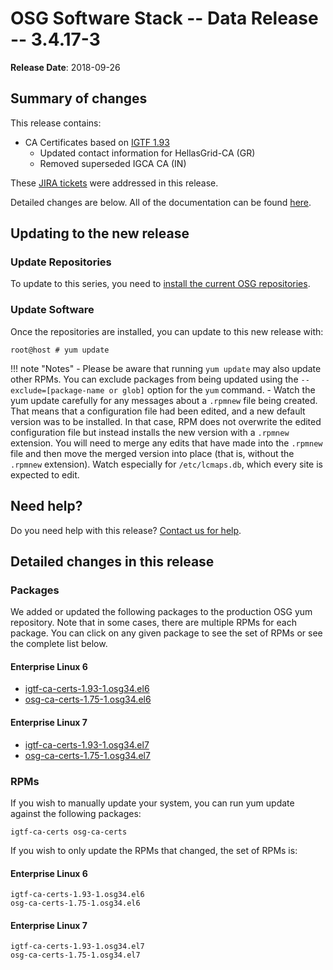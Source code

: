 OSG Software Stack -- Data Release -- 3.4.17-3
==============================================

**Release Date**: 2018-09-26

Summary of changes
------------------

This release contains:

-   CA Certificates based on [IGTF 1.93](http://dist.eugridpma.info/distribution/igtf/current/CHANGES)
    - Updated contact information for HellasGrid-CA (GR)
    - Removed superseded IGCA CA (IN)


These [JIRA tickets](https://jira.opensciencegrid.org/issues/?jql=project%20%3D%20SOFTWARE%20AND%20fixVersion%20%3D%203.4.17-3%20ORDER%20BY%20priority%20DESC%2C%20key%20DESC) were addressed in this release.

Detailed changes are below. All of the documentation can be found [here](../../index.md).

Updating to the new release
---------------------------

### Update Repositories

To update to this series, you need to [install the current OSG repositories](../../common/yum.md#install-the-osg-repositories).

### Update Software

Once the repositories are installed, you can update to this new release with:

``` console
root@host # yum update
```

!!! note "Notes"
    -   Please be aware that running `yum update` may also update other RPMs. You can exclude packages from being updated using the `--exclude=[package-name or glob]` option for the `yum` command.
    -   Watch the yum update carefully for any messages about a `.rpmnew` file being created. That means that a configuration file had been edited, and a new default version was to be installed. In that case, RPM does not overwrite the edited configuration file but instead installs the new version with a `.rpmnew` extension. You will need to merge any edits that have made into the `.rpmnew` file and then move the merged version into place (that is, without the `.rpmnew` extension). Watch especially for `/etc/lcmaps.db`, which every site is expected to edit.

Need help?
----------

Do you need help with this release? [Contact us for help](../../common/help.md).

Detailed changes in this release
--------------------------------

### Packages

We added or updated the following packages to the production OSG yum repository. Note that in some cases, there are multiple RPMs for each package. You can click on any given package to see the set of RPMs or see the complete list below.

#### Enterprise Linux 6

-   [igtf-ca-certs-1.93-1.osg34.el6](https://koji.chtc.wisc.edu/koji/search?match=glob&type=build&terms=igtf-ca-certs-1.93-1.osg34.el6)
-   [osg-ca-certs-1.75-1.osg34.el6](https://koji.chtc.wisc.edu/koji/search?match=glob&type=build&terms=osg-ca-certs-1.75-1.osg34.el6)

#### Enterprise Linux 7

-   [igtf-ca-certs-1.93-1.osg34.el7](https://koji.chtc.wisc.edu/koji/search?match=glob&type=build&terms=igtf-ca-certs-1.93-1.osg34.el7)
-   [osg-ca-certs-1.75-1.osg34.el7](https://koji.chtc.wisc.edu/koji/search?match=glob&type=build&terms=osg-ca-certs-1.75-1.osg34.el7)

### RPMs

If you wish to manually update your system, you can run yum update against the following packages:

    igtf-ca-certs osg-ca-certs

If you wish to only update the RPMs that changed, the set of RPMs is:

#### Enterprise Linux 6

``` file
igtf-ca-certs-1.93-1.osg34.el6
osg-ca-certs-1.75-1.osg34.el6
```

#### Enterprise Linux 7

``` file
igtf-ca-certs-1.93-1.osg34.el7
osg-ca-certs-1.75-1.osg34.el7
```
